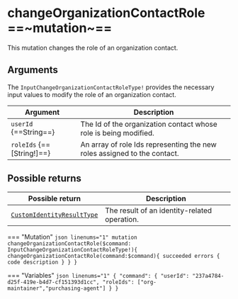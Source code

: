 # changeOrganizationContactRole ==~mutation~==

This mutation changes the role of an organization contact.

## Arguments

The `InputChangeOrganizationContactRoleType!` provides the necessary input values to modify the role of an organization contact. 

| Argument                  | Description                                                              |
|---------------------------|--------------------------------------------------------------------------|
| `userId` {==String==}     | The Id of the organization contact whose role is being modified.         |
| `roleIds` {==[String!]==} | An array of role Ids representing the new roles assigned to the contact. |


## Possible returns

| Possible return                                          	            | Description                                         	|
|---------------------------------------------------------------------	|------------------------------------------------------	|
| [`CustomIdentityResultType`](../Objects/CustomIdentityResultType.md)  | The result of an identity-related operation.         	|


=== "Mutation"
    ```json linenums="1"
    mutation changeOrganizationContactRole($command:  InputChangeOrganizationContactRoleType!){
    changeOrganizationContactRole(command:$command){
        succeeded
        errors
        {
        code
        description
        }
    }
    }
    ```

=== "Variables"
    ```json linenums="1"
    {
    "command":
    {
        "userId": "237a4784-d25f-419e-b4d7-cf151393d1cc",
        "roleIds": ["org-maintainer","purchasing-agent"]
        }
    }
    ```
